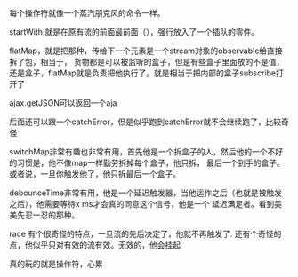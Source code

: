 每个操作符就像一个蒸汽朋克风的命令一样。

startWith,就是在原有流的前面最前面（），强行放入了一个插队的零件。

flatMap，就是把那种，传给下一个元素是一个stream对象的observable给直接拆了包，相当于，
货物都是可以被监听的盒子，但是有些盒子里面放的不是值，还是盒子，flatMap就是负责把他执行了。就是相当于把内部的盒子subscribe打开了

ajax.getJSON可以返回一个aja

后面还可以跟一个catchError，但是似乎跑到catchError就不会继续跑了，比较奇怪

switchMap非常有趣也非常有用，首先他是一个拆盒子的人，然后他的一个不好的习惯是，他不像map一样勤劳拆掉每个盒子，他只拆，
最后一个到手的盒子。或者说，一旦你触发他了，他只拆最后一个盒子。

debounceTime非常有用，他是一个延迟触发器，当他运作之后（也就是被触发之后），他需要等待x ms才会真的同意这个信号，他是一个
延迟满足者。看到美美先忍一忍的那种。

race 有个很奇怪的特点，一旦流的先后决定了，他就不再触发了.
还有个奇怪的点，他似乎只对有效的流有效。无效的，他会挂起

真的玩的就是操作符，心累
